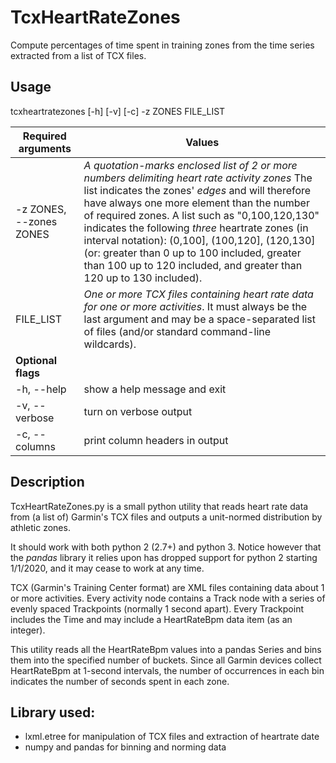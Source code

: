 
# TcxHeartRateZones

Compute percentages of time spent in training zones from the time series extracted from a list of TCX files.

## Usage

tcxheartratezones [-h] [-v] [-c] -z ZONES FILE_LIST  


Required arguments | Values
-------------------|-----------------
-z ZONES, --zones ZONES | *A quotation-marks enclosed list of 2 or more numbers delimiting heart rate activity zones* The list indicates the zones' *edges* and will therefore have always one more element than the number of required zones. A list such as "0,100,120,130" indicates the following *three* heartrate zones (in interval notation):  (0,100], (100,120], (120,130] (or: greater than 0 up to 100 included, greater than 100 up to 120 included, and greater than 120 up to 130 included).                     
FILE_LIST | *One or more TCX files containing heart rate data for one or more activities*. It must always be the last argument and may be a space-separated list of files (and/or standard command-line wildcards).    
**Optional flags** | 
 -h, --help |show a help message and exit
 -v, --verbose | turn on verbose output
 -c, --columns | print column headers in output


## Description
TcxHeartRateZones.py is a small python utility that reads heart rate data from (a list of) Garmin's TCX files 
and outputs a unit-normed distribution by athletic zones. 

It should work with both python 2 (2.7+) and python 3. 
Notice however that the *pandas* library it relies upon has dropped support 
for python 2 starting 1/1/2020, and it may cease to work at any time.
 
TCX (Garmin's Training Center format) are XML files containing data  about 1 or more activities.
Every activity node contains a Track node with a series of evenly spaced
Trackpoints (normally 1 second apart). Every Trackpoint includes the Time 
and may include a HeartRateBpm data item (as an integer).

This utility reads all the HeartRateBpm values into a pandas Series
and bins them into the specified number of buckets.
Since all Garmin devices collect HeartRateBpm at 1-second intervals, 
the number of occurrences in each bin indicates the number of seconds
spent in each zone.

## Library used:
* lxml.etree for manipulation of TCX files and extraction of heartrate date
* numpy and pandas for binning and norming data 

